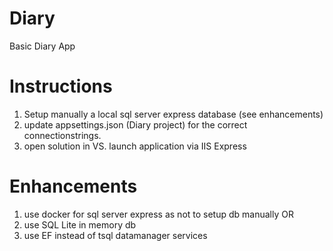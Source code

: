 # Diary
Basic Diary App

# Instructions
1. Setup manually a local sql server express database (see enhancements)
2. update appsettings.json (Diary project) for the correct connectionstrings.
3. open solution in VS. launch application via IIS Express

# Enhancements
1. use docker for sql server express as not to setup db manually OR
2. use SQL Lite in memory db
3. use EF instead of tsql datamanager services
